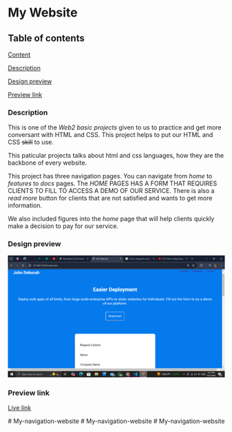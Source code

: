 # My Website

## Table of contents
[Content](#content)

[Description](#description)

[Design preview](#design-preview)

[Preview link](#preview-link)


### Description
This is one of the _Web2 basic projects_ given to us to practice and get more conversant with HTML and CSS.
This project helps to put our HTML and CSS ~~skill~~ to use.

This paticular projects talks about html and css languages, how they are the backbone of every website.

This project has three navigation pages.
You can navigate from *home* to *features* to *docs* pages. The *HOME* PAGES HAS A FORM THAT REQUIRES CLIENTS TO FILL TO ACCESS A DEMO OF OUR SERVICE. There is also a *read more* button for clients that are not satisfied and wants to get more information.

We also included figures into the *home* page that will help clients quickly make a decision to pay for our service.

### Design preview
![Design preview for single price grid component](./Assets/my%20website.png)

### Preview link
[Live link](http://127.0.0.1:5500/index.html)


 #   M y - n a v i g a t i o n - w e b s i t e 
 
 #   M y - n a v i g a t i o n - w e b s i t e 
 
 #   M y - n a v i g a t i o n - w e b s i t e 
 
 